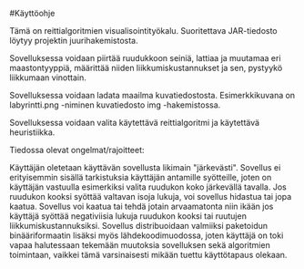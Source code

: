 #Käyttöohje

Tämä on reittialgoritmien visualisointityökalu. Suoritettava JAR-tiedosto löytyy projektin juurihakemistosta.

Sovelluksessa voidaan piirtää ruudukkoon seiniä, lattiaa ja muutamaa eri maastontyyppiä, määrittää niiden liikkumiskustannukset ja sen, pystyykö liikkumaan vinottain.

Sovelluksessa voidaan ladata maailma kuvatiedostosta. Esimerkkikuvana on labyrintti.png -niminen kuvatiedosto img -hakemistossa.

Sovelluksessa voidaan valita käytettävä reittialgoritmi ja käytettävä heuristiikka.

Tiedossa olevat ongelmat/rajoitteet: 

Käyttäjän oletetaan käyttävän sovellusta likimain "järkevästi". Sovellus ei erityisemmin sisällä tarkistuksia käyttäjän antamille syötteille, joten on käyttäjän vastuulla esimerkiksi valita ruudukon koko järkevällä tavalla. Jos ruudukon kooksi syöttää valtavan isoja lukuja, voi sovellus hidastua tai jopa kaatua. Sovellus voi kaatua tai tehdä jotain arvaamatonta niin ikään jos käyttäjä syöttää negativiisia lukuja ruudukon kooksi tai ruutujen liikkumiskustannuksiksi. Sovellus distribuoidaan valmiiksi paketoidun binääriformaatin lisäksi myös lähdekoodimuodossa, joten käyttäjä on toki vapaa halutessaan tekemään muutoksia sovelluksen sekä algoritmien toimintaan, vaikkei tämä varsinaisesti mikään tuettu käyttötapaus olekaan.
